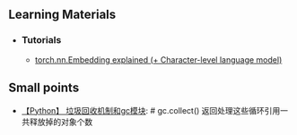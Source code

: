 ## Learning Materials
- ### Tutorials
    - [torch.nn.Embedding explained (+ Character-level language model)](https://www.youtube.com/watch?v=euwN5DHfLEo&ab_channel=mildlyoverfitted)


## Small points
- [【Python】 垃圾回收机制和gc模块](https://www.cnblogs.com/franknihao/p/7326849.html): # gc.collect() 返回处理这些循环引用一共释放掉的对象个数